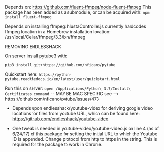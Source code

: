 Depends on: https://github.com/fluent-ffmpeg/node-fluent-ffmpeg
This package has been added as a submodule, or can be acquired with:
`npm install fluent-ffmpeg`

Depends on installing ffmpeg:
hlustaController.js currently hardcodes ffmpeg location in a Homebrew installation location: /usr/local/Cellar/ffmpeg/3.3/bin/ffmpeg

REMOVING ENDLESSHACK

On server install pytube3 with:

`pip3 install git+https://github.com/nficano/pytube`

Quickstart here: `https://python-pytube.readthedocs.io/en/latest/user/quickstart.html`

Run this on server: `open /Applications/Python\ 3.7/Install\ Certificates.command` -- MAY BE MAC SPECIFIC see --> https://github.com/nficano/pytube/issues/473



- Depends upon endlesshack/youtube-video for deriving google video locations for files from youtube URL, which can be found here: https://github.com/endlesshack/youtube-video 

- One tweak is needed in youtube-video/youtube-video.js on line 4 (as of 6/24/17) of this package for setting the initial URL to which the Youtube ID is appended. Change protocol from http to https in the string. This is required for the package to work in Chrome.
